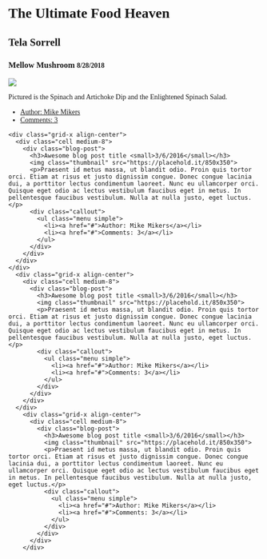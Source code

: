 
<div class="callout large primary">
  <div class="text-center"><font face="baskerville old face">
    <h1> The Ultimate Food Heaven</h1>
    <h2 class="subheader">    Tela Sorrell</h2>
  </div>
</div>

<article class="grid-container">
  <div class="grid-x align-center">
    <div class="cell medium-8">
      <div class="blog-post">
        <h3>Mellow Mushroom <small>8/28/2018</small></h3>
        <img class="thumbnail" src="https://s3-media3.fl.yelpcdn.com/bphoto/IWB5m0Bes0dCDnyCS-fu9A/348s.jpg">
        <p>Pictured is the Spinach and Artichoke Dip and the Enlightened Spinach Salad.</p>
        <div class="callout">
          <ul class="menu simple">
            <li><a href="#">Author: Mike Mikers</a></li>
            <li><a href="#">Comments: 3</a></li>
          </ul>
        </div>
      </div>
    </div>

    <div class="grid-x align-center">
      <div class="cell medium-8">
        <div class="blog-post">
          <h3>Awesome blog post title <small>3/6/2016</small></h3>
          <img class="thumbnail" src="https://placehold.it/850x350">
          <p>Praesent id metus massa, ut blandit odio. Proin quis tortor orci. Etiam at risus et justo dignissim congue. Donec congue lacinia dui, a porttitor lectus condimentum laoreet. Nunc eu ullamcorper orci. Quisque eget odio ac lectus vestibulum faucibus eget in metus. In pellentesque faucibus vestibulum. Nulla at nulla justo, eget luctus.</p>
          <div class="callout">
            <ul class="menu simple">
              <li><a href="#">Author: Mike Mikers</a></li>
              <li><a href="#">Comments: 3</a></li>
            </ul>
          </div>
        </div>
      </div>
    </div>
      <div class="grid-x align-center">
        <div class="cell medium-8">
          <div class="blog-post">
            <h3>Awesome blog post title <small>3/6/2016</small></h3>
            <img class="thumbnail" src="https://placehold.it/850x350">
            <p>Praesent id metus massa, ut blandit odio. Proin quis tortor orci. Etiam at risus et justo dignissim congue. Donec congue lacinia dui, a porttitor lectus condimentum laoreet. Nunc eu ullamcorper orci. Quisque eget odio ac lectus vestibulum faucibus eget in metus. In pellentesque faucibus vestibulum. Nulla at nulla justo, eget luctus.</p>
            <div class="callout">
              <ul class="menu simple">
                <li><a href="#">Author: Mike Mikers</a></li>
                <li><a href="#">Comments: 3</a></li>
              </ul>
            </div>
          </div>
        </div>
      </div>
        <div class="grid-x align-center">
          <div class="cell medium-8">
            <div class="blog-post">
              <h3>Awesome blog post title <small>3/6/2016</small></h3>
              <img class="thumbnail" src="https://placehold.it/850x350">
              <p>Praesent id metus massa, ut blandit odio. Proin quis tortor orci. Etiam at risus et justo dignissim congue. Donec congue lacinia dui, a porttitor lectus condimentum laoreet. Nunc eu ullamcorper orci. Quisque eget odio ac lectus vestibulum faucibus eget in metus. In pellentesque faucibus vestibulum. Nulla at nulla justo, eget luctus.</p>
              <div class="callout">
                <ul class="menu simple">
                  <li><a href="#">Author: Mike Mikers</a></li>
                  <li><a href="#">Comments: 3</a></li>
                </ul>
              </div>
            </div>
          </div>
        </div>
  </article>

